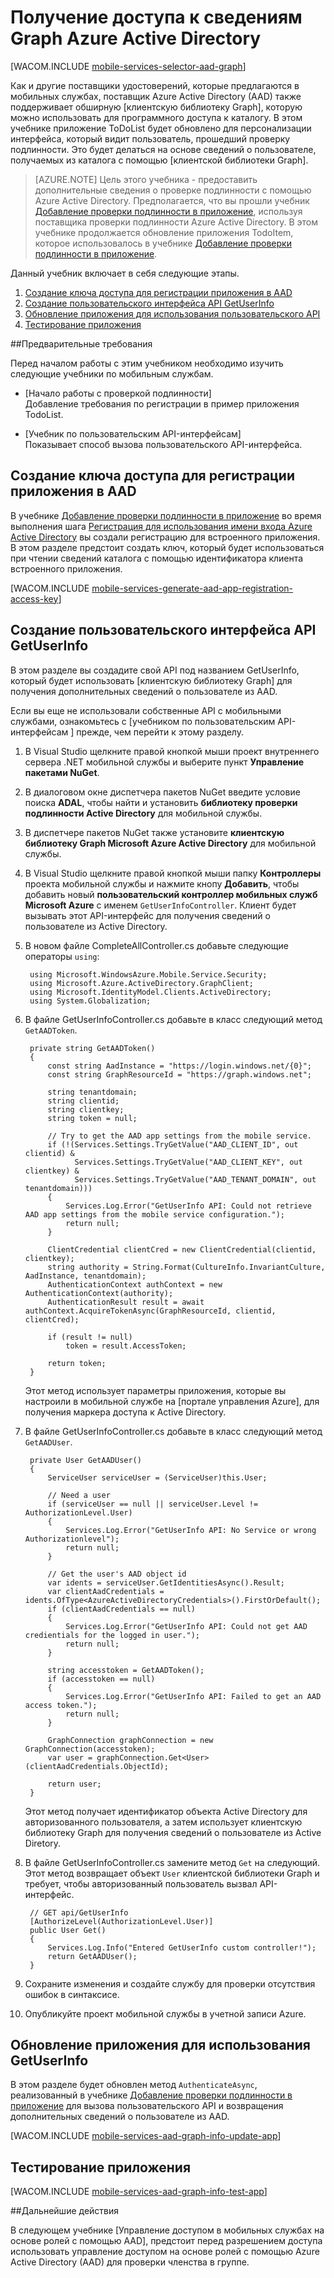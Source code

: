 ﻿<properties urlDisplayName="Accessing Azure Active Directory Graph Information" pageTitle="Доступ к сведениям в Azure Active Directory Graph (Магазин Windows) | Центр разработчиков для мобильных устройств" metaKeywords="" description="Learn how to access Azure Active Directory information using the Graph API in your Windows Store application." metaCanonical="" disqusComments="1" umbracoNaviHide="1" documentationCenter="Mobile" title="Accessing Azure Active Directory Graph Information" authors="wesmc" manager="dwrede" />

<tags ms.service="mobile-services" ms.workload="mobile" ms.tgt_pltfrm="mobile-windows-store" ms.devlang="dotnet" ms.topic="article" ms.date="10/14/2014" ms.author="wesmc" />

# Получение доступа к сведениям Graph Azure Active Directory

[WACOM.INCLUDE [mobile-services-selector-aad-graph](../includes/mobile-services-selector-aad-graph.md)]



Как и другие поставщики удостоверений, которые предлагаются в мобильных службах, поставщик Azure Active Directory (AAD) также поддерживает обширную [клиентскую библиотеку Graph], которую можно использовать для программного доступа к каталогу. В этом учебнике приложение ToDoList будет обновлено для персонализации интерфейса, который видит пользователь, прошедший проверку подлинности. Это будет делаться на основе сведений о пользователе, получаемых из каталога с помощью [клиентской библиотеки Graph].

>[AZURE.NOTE] Цель этого учебника - предоставить дополнительные сведения о проверке подлинности с помощью Azure Active Directory. Предполагается, что вы прошли учебник [Добавление проверки подлинности в приложение], используя поставщика проверки подлинности Azure Active Directory. В этом учебнике продолжается обновление приложения TodoItem, которое использовалось в учебнике [Добавление проверки подлинности в приложение]. 



Данный учебник включает в себя следующие этапы.


1. [Создание ключа доступа для регистрации приложения в AAD] 
2. [Создание пользовательского интерфейса API GetUserInfo] 
3. [Обновление приложения для использования пользовательского API]
4. [Тестирование приложения]

##Предварительные требования 

Перед началом работы с этим учебником необходимо изучить следующие учебники по мобильным службам.

+ [Начало работы с проверкой подлинности]<br/>Добавление требования по регистрации в пример приложения TodoList.

+ [Учебник по пользовательским API-интерфейсам]<br/>Показывает способ вызова пользовательского API-интерфейса. 



## <a name="generate-key"></a>Создание ключа доступа для регистрации приложения в AAD


В учебнике [Добавление проверки подлинности в приложение] во время выполнения шага [Регистрация для использования имени входа Azure Active Directory] вы создали регистрацию для встроенного приложения. В этом разделе предстоит создать ключ, который будет использоваться при чтении сведений каталога с помощью идентификатора клиента встроенного приложения. 

[WACOM.INCLUDE [mobile-services-generate-aad-app-registration-access-key](../includes/mobile-services-generate-aad-app-registration-access-key.md)]


## <a name="create-api"></a>Создание пользовательского интерфейса API GetUserInfo

В этом разделе вы создадите свой API под названием GetUserInfo, который будет использовать [клиентскую библиотеку Graph] для получения дополнительных сведений о пользователе из AAD.

Если вы еще не использовали собственные API с мобильными службами, ознакомьтесь с [учебником по пользовательским API-интерфейсам ] прежде, чем перейти к этому разделу.

1. В Visual Studio щелкните правой кнопкой мыши проект внутреннего сервера .NET мобильной службы и выберите пункт **Управление пакетами NuGet**.
2. В диалоговом окне диспетчера пакетов NuGet введите условие поиска **ADAL**, чтобы найти и установить **библиотеку проверки подлинности Active Directory** для мобильной службы.
3. В диспетчере пакетов NuGet также установите **клиентскую библиотеку Graph Microsoft Azure Active Directory** для мобильной службы.

4. В Visual Studio щелкните правой кнопкой мыши папку **Контроллеры** проекта мобильной службы и нажмите кнопу **Добавить**, чтобы добавить новый **пользовательский контроллер мобильных служб Microsoft Azure** с именем `GetUserInfoController`. Клиент будет вызывать этот API-интерфейс для получения сведений о пользователе из Active Directory.

5. В новом файле CompleteAllController.cs добавьте следующие операторы `using`:

        using Microsoft.WindowsAzure.Mobile.Service.Security;
        using Microsoft.Azure.ActiveDirectory.GraphClient;
        using Microsoft.IdentityModel.Clients.ActiveDirectory;
        using System.Globalization;

6. В файле GetUserInfoController.cs добавьте в класс следующий метод `GetAADToken`.

        private string GetAADToken()
        {
            const string AadInstance = "https://login.windows.net/{0}";
            const string GraphResourceId = "https://graph.windows.net";

            string tenantdomain;
            string clientid;
            string clientkey;
            string token = null;

            // Try to get the AAD app settings from the mobile service.  
            if (!(Services.Settings.TryGetValue("AAD_CLIENT_ID", out clientid) &
                  Services.Settings.TryGetValue("AAD_CLIENT_KEY", out clientkey) &
                  Services.Settings.TryGetValue("AAD_TENANT_DOMAIN", out tenantdomain)))
            {
                Services.Log.Error("GetUserInfo API: Could not retrieve AAD app settings from the mobile service configuration.");
                return null;
            }

            ClientCredential clientCred = new ClientCredential(clientid, clientkey);
            string authority = String.Format(CultureInfo.InvariantCulture, AadInstance, tenantdomain);
            AuthenticationContext authContext = new AuthenticationContext(authority);
            AuthenticationResult result = await authContext.AcquireTokenAsync(GraphResourceId, clientid, clientCred);

            if (result != null)            
                token = result.AccessToken;

            return token;
        }

    Этот метод использует параметры приложения, которые вы настроили в мобильной службе на [портале управления Azure], для получения маркера доступа к Active Directory.

7. В файле GetUserInfoController.cs добавьте в класс следующий метод `GetAADUser`.

        private User GetAADUser()
        {
            ServiceUser serviceUser = (ServiceUser)this.User;

            // Need a user
            if (serviceUser == null || serviceUser.Level != AuthorizationLevel.User)
            {
                Services.Log.Error("GetUserInfo API: No Service or wrong Authorizationlevel");
                return null;
            }

            // Get the user's AAD object id
            var idents = serviceUser.GetIdentitiesAsync().Result;
            var clientAadCredentials = idents.OfType<AzureActiveDirectoryCredentials>().FirstOrDefault();
            if (clientAadCredentials == null)
            {
                Services.Log.Error("GetUserInfo API: Could not get AAD credientials for the logged in user.");
                return null;
            }

            string accesstoken = GetAADToken();
            if (accesstoken == null)
            {
                Services.Log.Error("GetUserInfo API: Failed to get an AAD access token.");
                return null;
            }

            GraphConnection graphConnection = new GraphConnection(accesstoken);
            var user = graphConnection.Get<User>(clientAadCredentials.ObjectId);

            return user;
        }

    Этот метод получает идентификатор объекта Active Directory для авторизованного пользователя, а затем использует клиентскую библиотеку Graph для получения сведений о пользователе из Active Diretory.


8. В файле GetUserInfoController.cs замените метод `Get` на следующий. Этот метод возвращает объект `User` клиентской библиотеки Graph и требует, чтобы авторизованный пользователь вызвал API-интерфейс.

        // GET api/GetUserInfo
        [AuthorizeLevel(AuthorizationLevel.User)]
        public User Get()
        {
            Services.Log.Info("Entered GetUserInfo custom controller!");
            return GetAADUser();
        }

9. Сохраните изменения и создайте службу для проверки отсутствия ошибок в синтаксисе.
10. Опубликуйте проект мобильной службы в учетной записи Azure. 


## <a name="update-app"></a>Обновление приложения для использования GetUserInfo

В этом разделе будет обновлен метод `AuthenticateAsync`, реализованный в учебнике [Добавление проверки подлинности в приложение] для вызова пользовательского API и возвращения дополнительных сведений о пользователе из AAD. 

[WACOM.INCLUDE [mobile-services-aad-graph-info-update-app](../includes/mobile-services-aad-graph-info-update-app.md)]
  


## <a name="test-app"></a>Тестирование приложения

[WACOM.INCLUDE [mobile-services-aad-graph-info-test-app](../includes/mobile-services-aad-graph-info-test-app.md)]





##<a name="next-steps"></a>Дальнейшие действия

В следующем учебнике [Управление доступом в мобильных службах на основе ролей с помощью AAD], предстоит перед разрешением доступа использовать управление доступом на основе ролей с помощью Azure Active Directory (AAD) для проверки членства в группе. 



<!-- Anchors. -->
[Создание ключа доступа для регистрации приложения в AAD]: #generate-key
[Создание пользовательского интерфейса API GetUserInfo]: #create-api
[Обновление приложения для использования пользовательского API]: #update-app
[Тестирование приложения]: #test-app
[Дальнейшие действия]:#next-steps

<!-- Images -->


<!-- URLs. -->
[Добавление проверки подлинности в приложение]: /ru-ru/documentation/articles/mobile-services-dotnet-backend-windows-store-dotnet-get-started-users/
[Регистрация в службе Azure Active Directory]: /ru-ru/documentation/articles/mobile-services-how-to-register-active-directory-authentication/
[Портал управления Azure]: https://manage.windowsazure.com/
[Учебник по применению пользовательского API-интерфейса]: /ru-ru/documentation/articles/mobile-services-dotnet-backend-windows-store-dotnet-call-custom-api/
[Хранение серверных скриптов]: /ru-ru/documentation/articles/mobile-services-store-scripts-source-control/
[Регистрация для использования имени входа Azure Active Directory]: /ru-ru/documentation/articles/mobile-services-how-to-register-active-directory-authentication/
[Клиентская библиотека графа]: http://go.microsoft.com/fwlink/?LinkId=510536
[Получение пользователя]: http://msdn.microsoft.com/ru-ru/library/azure/dn151678.aspx
[Управление доступом в мобильных службах с помощью AAD на основе ролей]: /ru-ru/documentation/articles/mobile-services-dotnet-backend-windows-store-dotnet-aad-rbac/
